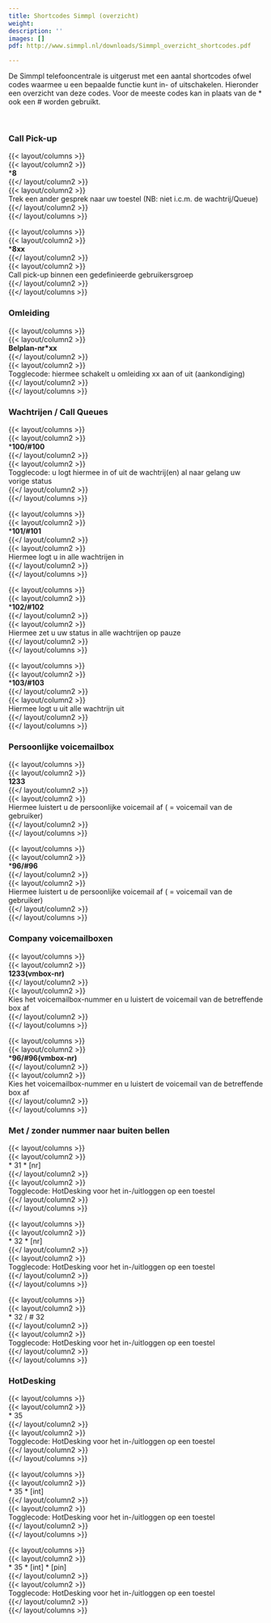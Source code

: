 ```yaml
---
title: Shortcodes Simmpl (overzicht)
weight: 
description: ''
images: []
pdf: http://www.simmpl.nl/downloads/Simmpl_overzicht_shortcodes.pdf

---
```

De Simmpl telefooncentrale is uitgerust met een aantal shortcodes ofwel codes waarmee u een bepaalde functie kunt in- of uitschakelen. Hieronder een overzicht van deze codes. Voor de meeste codes kan in plaats van de * ook een # worden gebruikt.

<br>

### Call Pick-up

{{< layout/columns >}}  
{{< layout/column2 >}}  
\***8**  
{{</ layout/column2 >}}  
{{< layout/column2 >}}  
Trek een ander gesprek naar uw toestel (NB: niet i.c.m. de wachtrij/Queue)  
{{</ layout/column2 >}}  
{{</ layout/columns >}}

{{< layout/columns >}}  
{{< layout/column2 >}}  
\***8xx**  
{{</ layout/column2 >}}  
{{< layout/column2 >}}  
Call pick-up binnen een gedefinieerde gebruikersgroep  
{{</ layout/column2 >}}  
{{</ layout/columns >}}

### Omleiding

{{< layout/columns >}}  
{{< layout/column2 >}}  
**Belplan-nr*xx**  
{{</ layout/column2 >}}  
{{< layout/column2 >}}  
Togglecode: hiermee schakelt u omleiding xx aan of uit (aankondiging)  
{{</ layout/column2 >}}  
{{</ layout/columns >}}

### Wachtrijen / Call Queues

{{< layout/columns >}}  
{{< layout/column2 >}}  
\***100/#100**  
{{</ layout/column2 >}}  
{{< layout/column2 >}}  
Togglecode: u logt hiermee in of uit de wachtrij(en) al naar gelang uw vorige status  
{{</ layout/column2 >}}  
{{</ layout/columns >}}

{{< layout/columns >}}  
{{< layout/column2 >}}  
\***101/#101**  
{{</ layout/column2 >}}  
{{< layout/column2 >}}  
Hiermee logt u in alle wachtrijen in  
{{</ layout/column2 >}}  
{{</ layout/columns >}}

{{< layout/columns >}}  
{{< layout/column2 >}}  
\***102/#102**  
{{</ layout/column2 >}}  
{{< layout/column2 >}}  
Hiermee zet u uw status in alle wachtrijen op pauze  
{{</ layout/column2 >}}  
{{</ layout/columns >}}

{{< layout/columns >}}  
{{< layout/column2 >}}  
\***103/#103**  
{{</ layout/column2 >}}  
{{< layout/column2 >}}  
Hiermee logt u uit alle wachtrijn uit  
{{</ layout/column2 >}}  
{{</ layout/columns >}}

### Persoonlijke voicemailbox

{{< layout/columns >}}  
{{< layout/column2 >}}  
**1233**  
{{</ layout/column2 >}}  
{{< layout/column2 >}}  
Hiermee luistert u de persoonlijke voicemail af ( = voicemail van de gebruiker)  
{{</ layout/column2 >}}  
{{</ layout/columns >}}

{{< layout/columns >}}  
{{< layout/column2 >}}  
\***96/#96**  
{{</ layout/column2 >}}  
{{< layout/column2 >}}  
Hiermee luistert u de persoonlijke voicemail af ( = voicemail van de gebruiker)  
{{</ layout/column2 >}}  
{{</ layout/columns >}}

### Company voicemailboxen

{{< layout/columns >}}  
{{< layout/column2 >}}  
**1233(vmbox-nr)**  
{{</ layout/column2 >}}  
{{< layout/column2 >}}  
Kies het voicemailbox-nummer en u luistert de voicemail van de betreffende box af  
{{</ layout/column2 >}}  
{{</ layout/columns >}}

{{< layout/columns >}}  
{{< layout/column2 >}}  
\***96/#96(vmbox-nr)**  
{{</ layout/column2 >}}  
{{< layout/column2 >}}  
Kies het voicemailbox-nummer en u luistert de voicemail van de betreffende box af  
{{</ layout/column2 >}}  
{{</ layout/columns >}}

### Met / zonder nummer naar buiten bellen

{{< layout/columns >}}  
{{< layout/column2 >}}  
\* 31 * \[nr\]  
{{</ layout/column2 >}}  
{{< layout/column2 >}}  
Togglecode: HotDesking voor het in-/uitloggen op een toestel  
{{</ layout/column2 >}}  
{{</ layout/columns >}}

{{< layout/columns >}}  
{{< layout/column2 >}}  
\* 32 * \[nr\]  
{{</ layout/column2 >}}  
{{< layout/column2 >}}  
Togglecode: HotDesking voor het in-/uitloggen op een toestel  
{{</ layout/column2 >}}  
{{</ layout/columns >}}

{{< layout/columns >}}  
{{< layout/column2 >}}  
\* 32 / # 32  
{{</ layout/column2 >}}  
{{< layout/column2 >}}  
Togglecode: HotDesking voor het in-/uitloggen op een toestel  
{{</ layout/column2 >}}  
{{</ layout/columns >}}

### HotDesking

{{< layout/columns >}}  
{{< layout/column2 >}}  
\* 35  
{{</ layout/column2 >}}  
{{< layout/column2 >}}  
Togglecode: HotDesking voor het in-/uitloggen op een toestel  
{{</ layout/column2 >}}  
{{</ layout/columns >}}

{{< layout/columns >}}  
{{< layout/column2 >}}  
\* 35 * \[int\]  
{{</ layout/column2 >}}  
{{< layout/column2 >}}  
Togglecode: HotDesking voor het in-/uitloggen op een toestel  
{{</ layout/column2 >}}  
{{</ layout/columns >}}

{{< layout/columns >}}  
{{< layout/column2 >}}  
\* 35 * \[int\] * \[pin\]  
{{</ layout/column2 >}}  
{{< layout/column2 >}}  
Togglecode: HotDesking voor het in-/uitloggen op een toestel  
{{</ layout/column2 >}}  
{{</ layout/columns >}}